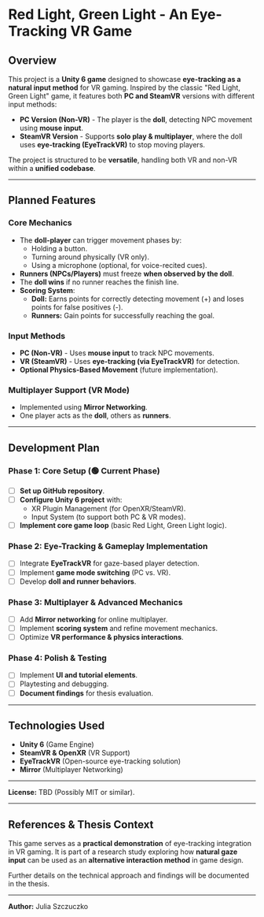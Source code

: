 # Red Light, Green Light - An Eye-Tracking VR Game

## **Overview**
This project is a **Unity 6 game** designed to showcase **eye-tracking as a natural input method** for VR gaming. Inspired by the classic "Red Light, Green Light" game, it features both **PC and SteamVR** versions with different input methods:

- **PC Version (Non-VR)** - The player is the **doll**, detecting NPC movement using **mouse input**.
- **SteamVR Version** - Supports **solo play & multiplayer**, where the doll uses **eye-tracking (EyeTrackVR)** to stop moving players.

The project is structured to be **versatile**, handling both VR and non-VR within a **unified codebase**.

---

## **Planned Features**
### **Core Mechanics**
- The **doll-player** can trigger movement phases by:
  - Holding a button.
  - Turning around physically (VR only).
  - Using a microphone (optional, for voice-recited cues).
- **Runners (NPCs/Players)** must freeze **when observed by the doll**.
- The **doll wins** if no runner reaches the finish line.
- **Scoring System**:
  - **Doll:** Earns points for correctly detecting movement (+) and loses points for false positives (-).
  - **Runners:** Gain points for successfully reaching the goal.

### **Input Methods**
- **PC (Non-VR)** - Uses **mouse input** to track NPC movements.
- **VR (SteamVR)** - Uses **eye-tracking (via EyeTrackVR)** for detection.
- **Optional Physics-Based Movement** (future implementation).

### **Multiplayer Support (VR Mode)**
- Implemented using **Mirror Networking**.
- One player acts as the **doll**, others as **runners**.

---

## **Development Plan**
### **Phase 1: Core Setup** (🟢 **Current Phase**)
- [ ] **Set up GitHub repository**.
- [ ] **Configure Unity 6 project** with:
  - XR Plugin Management (for OpenXR/SteamVR).
  - Input System (to support both PC & VR modes).
- [ ] **Implement core game loop** (basic Red Light, Green Light logic).

### **Phase 2: Eye-Tracking & Gameplay Implementation**
- [ ] Integrate **EyeTrackVR** for gaze-based player detection.
- [ ] Implement **game mode switching** (PC vs. VR).
- [ ] Develop **doll and runner behaviors**.

### **Phase 3: Multiplayer & Advanced Mechanics**
- [ ] Add **Mirror networking** for online multiplayer.
- [ ] Implement **scoring system** and refine movement mechanics.
- [ ] Optimize **VR performance & physics interactions**.

### **Phase 4: Polish & Testing**
- [ ] Implement **UI and tutorial elements**.
- [ ] Playtesting and debugging.
- [ ] **Document findings** for thesis evaluation.

---

## **Technologies Used**
- **Unity 6** (Game Engine)
- **SteamVR & OpenXR** (VR Support)
- **EyeTrackVR** (Open-source eye-tracking solution)
- **Mirror** (Multiplayer Networking)

---

**License:** TBD (Possibly MIT or similar).

---

## **References & Thesis Context**
This game serves as a **practical demonstration** of eye-tracking integration in VR gaming. It is part of a research study exploring how **natural gaze input** can be used as an **alternative interaction method** in game design.

Further details on the technical approach and findings will be documented in the thesis.

---

**Author:** Julia Szczuczko

